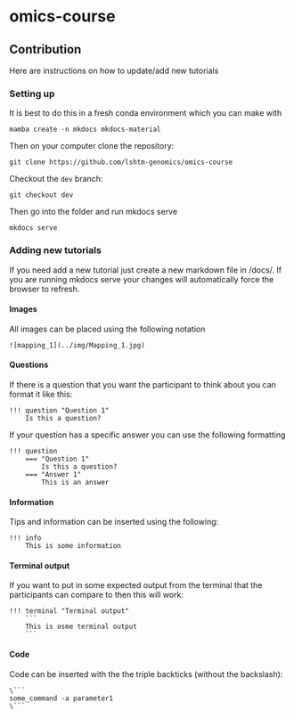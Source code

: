 # omics-course

## Contribution

Here are instructions on how to update/add new tutorials

### Setting up

It is best to do this in a fresh conda environment which you can make with

```
mamba create -n mkdocs mkdocs-material
```

Then on your computer clone the repository:

```
git clone https://github.com/lshtm-genomics/omics-course
```

Checkout the `dev` branch:

```
git checkout dev
```

Then go into the folder and run mkdocs serve

```
mkdocs serve
```

### Adding new tutorials

If you need add a new tutorial just create a new markdown file in /docs/. If you are running mkdocs serve your changes will automatically force the browser to refresh.

#### Images

All images can be placed using the following notation

```
![mapping_1](../img/Mapping_1.jpg)
```

#### Questions

If there is a question that you want the participant to think about you can format it like this:

```
!!! question "Question 1"
    Is this a question?
```

If your question has a specific answer you can use the following formatting

```
!!! question
    === "Question 1"
        Is this a question?
    === "Answer 1"
        This is an answer
```

#### Information

Tips and information can be inserted using the following:

```
!!! info
    This is some information
```

#### Terminal output

If you want to put in some expected output from the terminal that the participants can compare to then this will work:

```
!!! terminal "Terminal output"
    ```
    This is osme terminal output
    ```
```
#### Code

Code can be inserted with the the triple backticks (without the backslash):

```
\```
some_command -a parameter1
\```
```